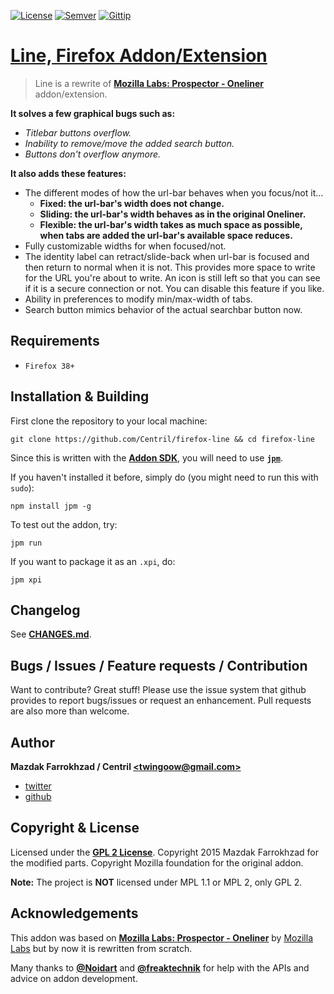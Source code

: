 [![License]][url: License] [![Semver]][url: Semver] [![Gittip]][url: Gittip]

# [Line, Firefox Addon/Extension]

> Line is a rewrite of **[Mozilla Labs: Prospector - Oneliner]** addon/extension.

**It solves a few graphical bugs such as:**
+ _Titlebar buttons overflow._
+ _Inability to remove/move the added search button._
+ _Buttons don't overflow anymore._

**It also adds these features:**
+ The different modes of how the url-bar behaves when you focus/not it... 
	- **Fixed: the url-bar's width does not change.**
	- **Sliding: the url-bar's width behaves as in the original Oneliner.**
	- **Flexible: the url-bar's width takes as much space as possible, when tabs are added the url-bar's available space reduces.**
+ Fully customizable widths for when focused/not.
+ The identity label can retract/slide-back when url-bar is focused and then return to normal when it is not. This provides more space to write for the URL you're about to write. An icon is still left so that you can see if it is a secure connection or not. You can disable this feature if you like.
+ Ability in preferences to modify min/max-width of tabs.
+ Search button mimics behavior of the actual searchbar button now.

## Requirements

+ `Firefox 38+`

## Installation & Building

First clone the repository to your local machine:

```shell
git clone https://github.com/Centril/firefox-line && cd firefox-line
```

Since this is written with the **[Addon SDK]**, you will need to use **[`jpm`]**.

If you haven't installed it before, simply do (you might need to run this with `sudo`):

```shell
npm install jpm -g
```

To test out the addon, try:

```shell
jpm run
```

If you want to package it as an `.xpi`, do:

```shell
jpm xpi
```

## Changelog

See **[CHANGES.md]**.

## Bugs / Issues / Feature requests / Contribution

Want to contribute? Great stuff! Please use the issue system that github provides to report bugs/issues or request an enhancement. Pull requests are also more than welcome.

## Author

**Mazdak Farrokhzad / Centril [&lt;twingoow@gmail.com&gt;]**

+ [twitter]
+ [github]

## Copyright & License

Licensed under the **[GPL 2 License]**.
Copyright 2015 Mazdak Farrokhzad for the modified parts.
Copyright Mozilla foundation for the original addon.

**Note:** The project is **NOT** licensed under MPL 1.1 or MPL 2, only GPL 2.

## Acknowledgements

This addon was based on **[Mozilla Labs: Prospector - Oneliner]** by [Mozilla Labs]
but by now it is rewritten from scratch.

Many thanks to **[@Noidart]** and **[@freaktechnik]** for help with the APIs
and advice on addon development.

<!-- references -->

[Gittip]: http://img.shields.io/gittip/Centril.svg?style=flat
[url: Gittip]: https://www.gittip.com/Centril/
[License]: http://img.shields.io/badge/license-GPL_2-blue.svg?style=flat
[url: License]: LICENSE.md
[Semver]: http://img.shields.io/badge/semver-2.0.0-blue.svg?style=flat
[url: Semver]: http://semver.org/spec/v2.0.0.html

[Line, Firefox Addon/Extension]: https://github.com/Centril/firefox-line
[Mozilla Labs: Prospector - Oneliner]: https://github.com/mozilla/prospector/tree/master/oneLiner
[Addon SDK]: https://developer.mozilla.org/en-US/Add-ons/SDK
[`jpm`]: https://developer.mozilla.org/en-US/Add-ons/SDK/Tools/jpm#Installation

[twitter]: http://twitter.com/CenoRIX
[github]: http://github.com/centril
[&lt;twingoow@gmail.com&gt;]: mailto:twingoow@gmail.com

[CHANGES.md]: CHANGES.md
[GPL 2 License]: LICENSE.md

[Mozilla Labs]: https://mozillalabs.com/en-US/
[@Noidart]: https://github.com/Noitidart
[@freaktechnik]: https://github.com/freaktechnik

<!-- references -->